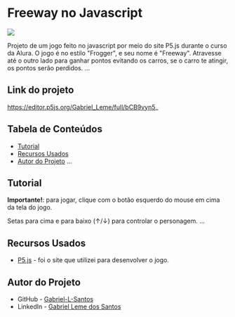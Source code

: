 # Freeway no Javascript
![](./imgs-gifs-readme/freeway-javascript.gif)

Projeto de um jogo feito no javascript por meio do site P5.js durante o curso da Alura. O jogo é no estilo "Frogger", e seu nome é "Freeway". Atravesse até o outro lado para ganhar pontos evitando os carros, se o carro te atingir, os pontos serão perdidos.
...
## Link do projeto
 https://editor.p5js.org/Gabriel_Leme/full/bCB9vyn5_

## Tabela de Conteúdos

- [Tutorial](#tutorial)
- [Recursos Usados](#recursos-usados)
- [Autor do Projeto](#autor-do-projeto)
...
## Tutorial

**Importante!**: para jogar, clique com o botão esquerdo do mouse em cima da tela do jogo.

Setas para cima e para baixo (↑/↓) para controlar o personagem. 
...

## Recursos Usados

- [P5.js](https://p5js.org/) - foi o site que utilizei para desenvolver o jogo.

## Autor do Projeto

- GitHub - [Gabriel-L-Santos](https://github.com/Gabriel-L-Santos)
- LinkedIn - [Gabriel Leme dos Santos](https://www.linkedin.com/in/gabriel-leme-dos-santos/)
 
